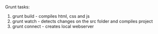 Grunt tasks:
1) grunt build - compiles html, css and js
2) grunt watch - detects changes on the src folder and compiles project
3) grunt connect - creates local webserver